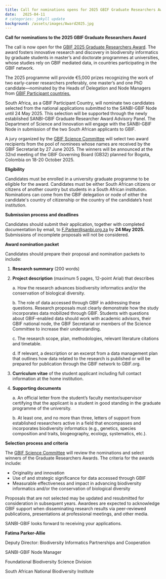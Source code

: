 ```yaml
---
title: Call for nominations opens for 2025 GBIF Graduate Researchers Award
date:   2025-04-11
# categories: jekyll update
background: /assets/images/Award2025.jpg
---
```


**Call for nominations to the 2025 GBIF Graduate Researchers Award** 

The call is now open for the [GBIF 2025 Graduate Researchers Award](https://www.gbif.org/news/4AAE2KOKBRJ0iS2DE2fT65/call-for-nominations-opens-for-2025-gbif-graduate-researchers-award). The award fosters innovative research and discovery in biodiversity informatics by graduate students in master’s and doctorate programmes at universities, whose studies rely on GBIF mediated data, in countries participating in the GBIF network.

The 2025 programme will provide €5,000 prizes recognizing the work of two early-career researchers preferably, one master’s and one PhD candidate—nominated by the Heads of Delegation and Node Managers from [GBIF Participant countries.](https://www.gbif.org/the-gbif-network)

South Africa, as a GBIF Participant Country, will nominate two candidates selected from the national applications submitted to the SANBI-GBIF Node until 24 May 2025. This selection will be supported through the newly established SANBI-GBIF Graduate Researcher Award Advisory Panel. The Department of Science and Innovation will engage with the SANBI-GBIF Node in submission of the two South African applicants to GBIF. 

A jury organized by the [GBIF Science Committee](https://www.gbif.org/contact-us/directory?group=scienceCommittee) will select two award recipients from the pool of nominees whose names are received by the GBIF Secretariat by 27 June 2025. The winners will be announced at the 32nd meeting of the GBIF Governing Board (GB32) planned for Bogota, Colombia on 18-20 October 2025.

**Eligibility**

Candidates must be enrolled in a university graduate programme to be eligible for the award. Candidates must be either South African citizens or citizens of another country but students in a South African institution. Nominations can come from the GBIF delegation or node of either the candidate's country of citizenship or the country of the candidate’s host institution. 

**Submission process and deadlines**

Candidates should submit their application, together with completed documentation by email, to <F.Parker@sanbi.org.za> by **24 May 2025.** Submissions of incomplete proposals will not be considered.

**Award nomination packet**

Candidates should prepare their proposal and nomination packets to include:
1. **Research summary** (200 words)
 
2. **Project description** (maximum 5 pages, 12-point Arial) that describes
 
   a. How the research advances biodiversity informatics and/or the conservation of biological diversity.
   
   b. The role of data accessed through GBIF in addressing these questions. Research proposals must clearly 
      demonstrate  how the study incorporates data mobilized through GBIF. Students with questions about GBIF-enabled 
      data should work with academic advisors, their GBIF national node, the GBIF Secretariat or members of the 
      Science Committee to increase their understanding.
   
   c. The research scope, plan, methodologies, relevant literature citations and  timetable.
   
   d. If relevant, a description or an excerpt from a data management plan that outlines how data related to 
      the research is published or will be prepared for publication through the GBIF network to GBIF.org.
   
3. **Curriculum vitae** of the student applicant including full contact information at the home institution.
 
4. **Supporting documents**

    a. An official letter from the student’s faculty mentor/supervisor certifying that the applicant is a student in 
      good standing in the graduate programme of the university.
      
    b. At least one, and no more than three, letters of support from established researchers active in a field that 
      encompasses and incorporates biodiversity informatics (e.g., genetics, species composition and traits, 
      biogeography, ecology, systematics, etc.).

**Selection process and criteria**

The [GBIF Science Committee](https://www.gbif.org/contact-us/directory?group=scienceCommittee) will review the nominations and select winners of the Graduate Researchers Awards. The criteria for the awards include:
- Originality and innovation
- Use of and strategic significance for data accessed through GBIF
- Measurable effectiveness and impact in advancing biodiversity informatics and/or the conservation of biological 
 diversity

Proposals that are not selected may be updated and resubmitted for consideration in subsequent years. Awardees are expected to acknowledge GBIF support when disseminating research results via peer-reviewed publications, presentations at professional meetings, and other media.

SANBI-GBIF looks forward to receiving your applications.

**Fatima Parker-Allie**

Deputy Director: Biodiversity Informatics Partnerships and Cooperation

SANBI-GBIF Node Manager

Foundational Biodiversity Science Division

South African National Biodiversity Institute
